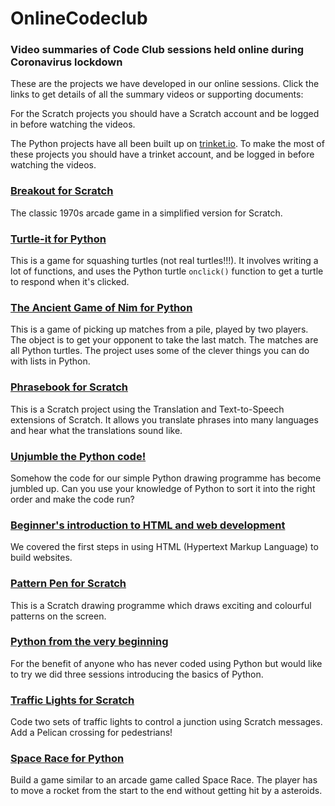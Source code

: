 # OnlineCodeclub

### Video summaries of Code Club sessions held online during Coronavirus lockdown

These are the projects we have developed in our online sessions. Click the links to get details of all the summary videos or supporting documents:

For the Scratch projects you should have a Scratch account and be logged in before watching the videos.

The Python projects have all been built up on [trinket.io](https://trinket.io). To make the most of these projects you should have a trinket account, and be logged in before watching the videos.


### [Breakout for Scratch](breakout.md)

The classic 1970s arcade game in a simplified version for Scratch.


### [Turtle-it for Python](turtleit.md)

This is a game for squashing turtles (not real turtles!!!). It involves writing a lot of functions, and uses the Python turtle ```onclick()``` function to get a turtle to respond when it's clicked.


### [The Ancient Game of Nim for Python](nim.md)

This is a game of picking up matches from a pile, played by two players. The object is to get your opponent to take the last match. The matches are all Python turtles. The project uses some of the clever things you can do with lists in Python.


### [Phrasebook for Scratch](phrasebook.md)

This is a Scratch project using the Translation and Text-to-Speech extensions of Scratch. It allows you translate phrases into many languages and hear what the translations sound like.


### [Unjumble the Python code!](jumbled_code.md)

Somehow the code for our simple Python drawing programme has become jumbled up. Can you use your knowledge of Python to sort it into the right order and make the code run?


### [Beginner's introduction to HTML and web development](html.md)

We covered the first steps in using HTML (Hypertext Markup Language) to build websites. 


### [Pattern Pen for Scratch](pattern_pen.md)

This is a Scratch drawing programme which draws exciting and colourful patterns on the screen.


### [Python from the very beginning](beginners.md)

For the benefit of anyone who has never coded using Python but would like to try we did three sessions introducing the basics of Python.


### [Traffic Lights for Scratch](traffic_lights.md)

Code two sets of traffic lights to control a junction using Scratch messages. Add a Pelican crossing for pedestrians!


### [Space Race for Python ](space_race.md)

Build a game similar to an arcade game called Space Race. The player has to move a rocket from the start to the end without getting hit by a asteroids.
